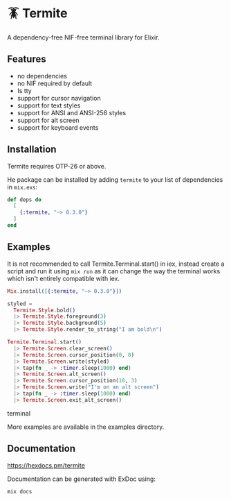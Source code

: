 # 🪳 Termite

A dependency-free NIF-free terminal library for Elixir.

## Features

 * no dependencies
 * no NIF required by default
 * Is tty
 * support for cursor navigation
 * support for text styles
 * support for ANSI and ANSI-256 styles
 * support for alt screen
 * support for keyboard events

## Installation

Termite requires OTP-26 or above.

He package can be installed by adding `termite` to your list of dependencies in `mix.exs`:

```elixir
def deps do
  [
    {:termite, "~> 0.3.0"}
  ]
end
```

## Examples

It is not recommended to call Termite.Terminal.start() in iex, instead create a script and run it
using `mix run` as it can change the way the terminal works which isn't entirely compatible with
iex.

```elixir
Mix.install([{:termite, "~> 0.3.0"}])

styled =
  Termite.Style.bold()
  |> Termite.Style.foreground(3)
  |> Termite.Style.background(5)
  |> Termite.Style.render_to_string("I am bold\n")

Termite.Terminal.start()
  |> Termite.Screen.clear_screen()
  |> Termite.Screen.cursor_position(0, 0)
  |> Termite.Screen.write(styled)
  |> tap(fn _ -> :timer.sleep(1000) end)
  |> Termite.Screen.alt_screen()
  |> Termite.Screen.cursor_position(10, 3)
  |> Termite.Screen.write("I'm on an alt screen")
  |> tap(fn _ -> :timer.sleep(1000) end)
  |> Termite.Screen.exit_alt_screen()

```

   terminal

More examples are available in the examples directory.

## Documentation

https://hexdocs.pm/termite

Documentation can be generated with ExDoc using:

```sh
mix docs
```
